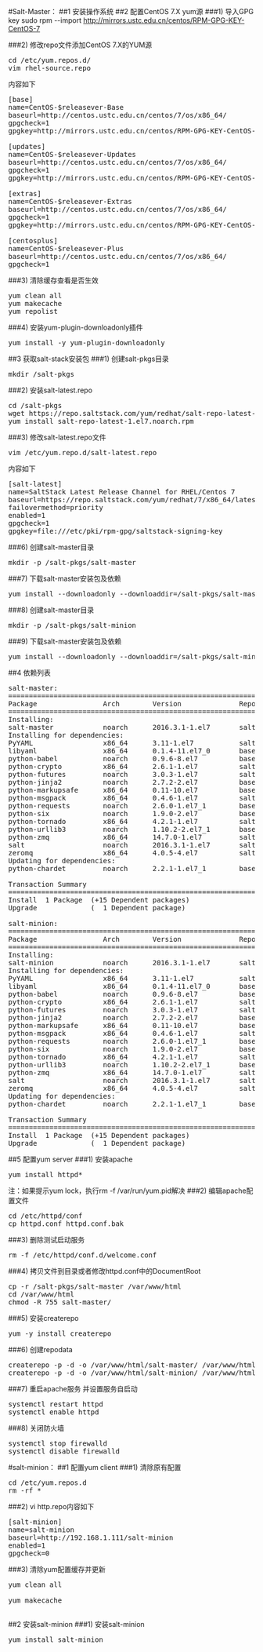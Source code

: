 #Salt-Master：
##1 安装操作系统
##2 配置CentOS 7.X yum源
###1) 导入GPG key
sudo rpm --import http://mirrors.ustc.edu.cn/centos/RPM-GPG-KEY-CentOS-7

###2) 修改repo文件添加CentOS 7.X的YUM源
<pre>
cd /etc/yum.repos.d/
vim rhel-source.repo
</pre>
内容如下<br>
<pre>
[base]
name=CentOS-$releasever-Base
baseurl=http://centos.ustc.edu.cn/centos/7/os/x86_64/
gpgcheck=1
gpgkey=http://mirrors.ustc.edu.cn/centos/RPM-GPG-KEY-CentOS-7

[updates]
name=CentOS-$releasever-Updates
baseurl=http://centos.ustc.edu.cn/centos/7/os/x86_64/
gpgcheck=1
gpgkey=http://mirrors.ustc.edu.cn/centos/RPM-GPG-KEY-CentOS-7

[extras]
name=CentOS-$releasever-Extras
baseurl=http://centos.ustc.edu.cn/centos/7/os/x86_64/
gpgcheck=1
gpgkey=http://mirrors.ustc.edu.cn/centos/RPM-GPG-KEY-CentOS-7

[centosplus]
name=CentOS-$releasever-Plus
baseurl=http://centos.ustc.edu.cn/centos/7/os/x86_64/
gpgcheck=1
</pre>
###3) 清除缓存查看是否生效
<pre>
yum clean all
yum makecache
yum repolist
</pre>

###4) 安装yum-plugin-downloadonly插件
<pre>yum install -y yum-plugin-downloadonly
</pre>
##3 获取salt-stack安装包
###1) 创建salt-pkgs目录
<pre>mkdir /salt-pkgs</pre>
###2) 安装salt-latest.repo
<pre>
cd /salt-pkgs
wget https://repo.saltstack.com/yum/redhat/salt-repo-latest-1.el7.noarch.rpm
yum install salt-repo-latest-1.el7.noarch.rpm
</pre>
###3) 修改salt-latest.repo文件
<pre>vim /etc/yum.repo.d/salt-latest.repo</pre>
内容如下<br>
<pre>
[salt-latest]
name=SaltStack Latest Release Channel for RHEL/Centos 7
baseurl=https://repo.saltstack.com/yum/redhat/7/x86_64/latest
failovermethod=priority
enabled=1
gpgcheck=1
gpgkey=file:///etc/pki/rpm-gpg/saltstack-signing-key
</pre>
###6) 创建salt-master目录
<pre>
mkdir -p /salt-pkgs/salt-master
</pre>
###7) 下载salt-master安装包及依赖
<pre>
yum install --downloadonly --downloaddir=/salt-pkgs/salt-master salt-master
</pre>
###8) 创建salt-master目录
<pre>
mkdir -p /salt-pkgs/salt-minion
</pre>
###9) 下载salt-master安装包及依赖
<pre>
yum install --downloadonly --downloaddir=/salt-pkgs/salt-minion salt-minion
</pre>
##4 依赖列表
<pre>
salt-master:
================================================================================
Package                Arch        Version              Repository        Size
================================================================================
Installing:
salt-master            noarch      2016.3.1-1.el7       salt-latest      1.4 M
Installing for dependencies:
PyYAML                 x86_64      3.11-1.el7           salt-latest      160 k
libyaml                x86_64      0.1.4-11.el7_0       base              55 k
python-babel           noarch      0.9.6-8.el7          base             1.4 M
python-crypto          x86_64      2.6.1-1.el7          salt-latest      469 k
python-futures         noarch      3.0.3-1.el7          salt-latest       26 k
python-jinja2          noarch      2.7.2-2.el7          base             515 k
python-markupsafe      x86_64      0.11-10.el7          base              25 k
python-msgpack         x86_64      0.4.6-1.el7          salt-latest       73 k
python-requests        noarch      2.6.0-1.el7_1        base              94 k
python-six             noarch      1.9.0-2.el7          base              29 k
python-tornado         x86_64      4.2.1-1.el7          salt-latest      636 k
python-urllib3         noarch      1.10.2-2.el7_1       base             100 k
python-zmq             x86_64      14.7.0-1.el7         salt-latest      482 k
salt                   noarch      2016.3.1-1.el7       salt-latest      6.1 M
zeromq                 x86_64      4.0.5-4.el7          salt-latest      583 k
Updating for dependencies:
python-chardet         noarch      2.2.1-1.el7_1        base             227 k

Transaction Summary
================================================================================
Install  1 Package  (+15 Dependent packages)
Upgrade             (  1 Dependent package)

salt-minion:
================================================================================
Package                Arch        Version              Repository        Size
================================================================================
Installing:
salt-minion            noarch      2016.3.1-1.el7       salt-latest       30 k
Installing for dependencies:
PyYAML                 x86_64      3.11-1.el7           salt-latest      160 k
libyaml                x86_64      0.1.4-11.el7_0       base              55 k
python-babel           noarch      0.9.6-8.el7          base             1.4 M
python-crypto          x86_64      2.6.1-1.el7          salt-latest      469 k
python-futures         noarch      3.0.3-1.el7          salt-latest       26 k
python-jinja2          noarch      2.7.2-2.el7          base             515 k
python-markupsafe      x86_64      0.11-10.el7          base              25 k
python-msgpack         x86_64      0.4.6-1.el7          salt-latest       73 k
python-requests        noarch      2.6.0-1.el7_1        base              94 k
python-six             noarch      1.9.0-2.el7          base              29 k
python-tornado         x86_64      4.2.1-1.el7          salt-latest      636 k
python-urllib3         noarch      1.10.2-2.el7_1       base             100 k
python-zmq             x86_64      14.7.0-1.el7         salt-latest      482 k
salt                   noarch      2016.3.1-1.el7       salt-latest      6.1 M
zeromq                 x86_64      4.0.5-4.el7          salt-latest      583 k
Updating for dependencies:
python-chardet         noarch      2.2.1-1.el7_1        base             227 k

Transaction Summary
================================================================================
Install  1 Package  (+15 Dependent packages)
Upgrade             (  1 Dependent package)
</pre>
##5 配置yum server
###1) 安装apache
<pre>yum install httpd*</pre>
注：如果提示yum lock，执行rm -f /var/run/yum.pid解决
###2) 编辑apache配置文件
<pre>
cd /etc/httpd/conf
cp httpd.conf httpd.conf.bak
</pre>
###3) 删除测试启动服务
<pre>
rm -f /etc/httpd/conf.d/welcome.conf
</pre>
###4) 拷贝文件到目录或者修改httpd.conf中的DocumentRoot
<pre>
cp -r /salt-pkgs/salt-master /var/www/html
cd /var/www/html
chmod -R 755 salt-master/
</pre>
###5) 安装createrepo
<pre>
yum -y install createrepo
</pre>
###6) 创建repodata
<pre>
createrepo -p -d -o /var/www/html/salt-master/ /var/www/html/salt-master/
createrepo -p -d -o /var/www/html/salt-minion/ /var/www/html/salt-minion/
</pre>
###7) 重启apache服务 并设置服务自启动
<pre>
systemctl restart httpd
systemctl enable httpd
</pre>
###8) 关闭防火墙
<pre>
systemctl stop firewalld
systemctl disable firewalld
</pre>
#salt-minion：
##1 配置yum client
###1) 清除原有配置
<pre>
cd /etc/yum.repos.d
rm -rf *
</pre>
###2) vi http.repo内容如下
<pre>
[salt-minion]
name=salt-minion
baseurl=http://192.168.1.111/salt-minion
enabled=1
gpgcheck=0
</pre>
###3) 清除yum配置缓存并更新
<pre>
yum clean all<br>
yum makecache<br>
</pre>
##2 安装salt-minion
###1) 安装salt-minion
<pre>yum install salt-minion</pre>